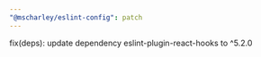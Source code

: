 ```yaml
---
"@mscharley/eslint-config": patch
---
```


fix(deps): update dependency eslint-plugin-react-hooks to ^5.2.0
